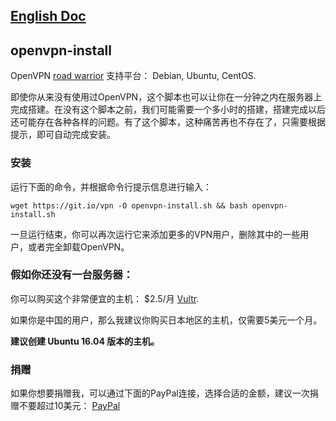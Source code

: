 ## [English Doc](https://github.com/CarGod/openvpn-install/blob/master/README.md)

## openvpn-install
OpenVPN [road warrior](http://en.wikipedia.org/wiki/Road_warrior_%28computing%29) 支持平台： Debian, Ubuntu, CentOS.

即使你从来没有使用过OpenVPN，这个脚本也可以让你在一分钟之内在服务器上完成搭建。在没有这个脚本之前，我们可能需要一个多小时的搭建，搭建完成以后还可能存在各种各样的问题。有了这个脚本，这种痛苦再也不存在了，只需要根据提示，即可自动完成安装。

### 安装
运行下面的命令，并根据命令行提示信息进行输入：

`wget https://git.io/vpn -O openvpn-install.sh && bash openvpn-install.sh`

一旦运行结束，你可以再次运行它来添加更多的VPN用户，删除其中的一些用户，或者完全卸载OpenVPN。

### 假如你还没有一台服务器：
你可以购买这个非常便宜的主机： $2.5/月 [Vultr](https://www.vultr.com/?ref=7137562).

如果你是中国的用户，那么我建议你购买日本地区的主机，仅需要5美元一个月。

**建议创建 Ubuntu 16.04 版本的主机。**

### 捐赠

如果你想要捐赠我，可以通过下面的PayPal连接，选择合适的金额，建议一次捐赠不要超过10美元： [PayPal](https://www.paypal.me/cargod)

